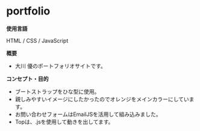 # portfolio
**使用言語**

HTML / CSS / JavaScript

**概要**

- 大川 優のポートフォリオサイトです。

**コンセプト・目的**

- ブートストラップをひな型に使用。
- 親しみやすいイメージにしたかったのでオレンジをメインカラーにしています。
- お問い合わせフォームはEmailJSを活用して組み込みました。
- Topは、.jsを使用して動きを出してます。
